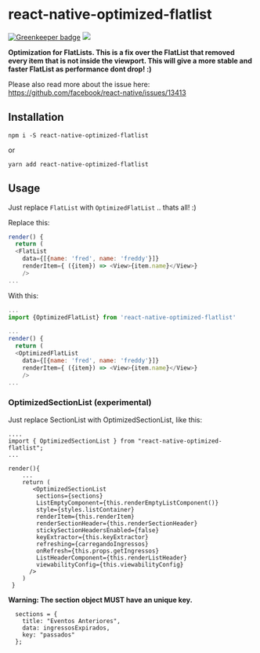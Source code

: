 # react-native-optimized-flatlist

[![Greenkeeper badge](https://badges.greenkeeper.io/stoffern/react-native-optimized-flatlist.svg)](https://greenkeeper.io/)
![](https://img.shields.io/npm/v/react-native-optimized-flatlist.svg)

__Optimization for FlatLists. This is a fix over the FlatList that removed every item that is not inside the viewport. This will give a more stable and faster FlatList as performance dont drop! :)__

Please also read more about the issue here:
https://github.com/facebook/react-native/issues/13413

## Installation
```
npm i -S react-native-optimized-flatlist
```
or
```
yarn add react-native-optimized-flatlist
```


## Usage
Just replace `FlatList` with `OptimizedFlatList` .. thats all! :)

Replace this:
```js
render() {
  return (
  <FlatList
    data={[{name: 'fred', name: 'freddy'}]}
    renderItem={ ({item}) => <View>{item.name}</View>}
    />
...
```
With this:

```js
...
import {OptimizedFlatList} from 'react-native-optimized-flatlist'

...
render() {
  return (
  <OptimizedFlatList
    data={[{name: 'fred', name: 'freddy'}]}
    renderItem={ ({item}) => <View>{item.name}</View>}
    />
...

```

### OptimizedSectionList (experimental)

Just replace SectionList with OptimizedSectionList, like this:

	....
	import { OptimizedSectionList } from "react-native-optimized-flatlist";
	...
	
	render(){
		...
		return (
		   <OptimizedSectionList
	        sections={sections}
	        ListEmptyComponent={this.renderEmptyListComponent()}
	        style={styles.listContainer}
	        renderItem={this.renderItem}
	        renderSectionHeader={this.renderSectionHeader}
	        stickySectionHeadersEnabled={false}
	        keyExtractor={this.keyExtractor}
	        refreshing={carregandoIngressos}
	        onRefresh={this.props.getIngressos}
	        ListHeaderComponent={this.renderListHeader}
	        viewabilityConfig={this.viewabilityConfig}
	      />
		)
	 }
 
**Warning: The section object MUST have an unique key.**

      sections = {
        title: "Eventos Anteriores",
        data: ingressosExpirados,
        key: "passados"
      };